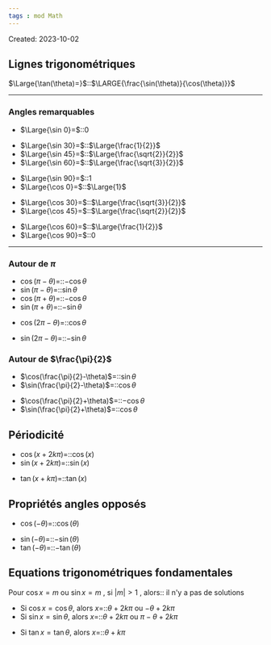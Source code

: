 ```yaml
---
tags : mod Math
---
```

Created: 2023-10-02

## Lignes trigonométriques

$\Large{\tan(\theta)=}$::$\LARGE{\frac{\sin(\theta)}{\cos(\theta)}}$
<!--SR:!2023-12-09,33,250-->

---
### Angles remarquables

- $\Large{\sin 0}=$::$0$
<!--SR:!2023-11-10,3,264-->
- $\Large{\sin 30}=$::$\Large{\frac{1}{2}}$
- $\Large{\sin 45}=$::$\Large{\frac{\sqrt{2}}{2}}$
- $\Large{\sin 60}=$::$\Large{\frac{\sqrt{3}}{2}}$
<!--SR:!2023-11-10,3,264-->
- $\Large{\sin 90}=$::$1$
- $\Large{\cos 0}=$::$\Large{1}$
<!--SR:!2023-11-10,3,264-->
- $\Large{\cos 30}=$::$\Large{\frac{\sqrt{3}}{2}}$
- $\Large{\cos 45}=$::$\Large{\frac{\sqrt{2}}{2}}$
<!--SR:!2023-11-10,3,264-->
- $\Large{\cos 60}=$::$\Large{\frac{1}{2}}$
- $\Large{\cos 90}=$::$0$
<!--SR:!2023-12-06,30,230-->

---
### Autour de $\pi$
- $\cos(\pi-\theta)$=::$-\cos\theta$
- $\sin(\pi-\theta)$=::$\sin\theta$
- $\cos(\pi+\theta)$=::$-\cos\theta$
- $\sin(\pi+\theta)$=::$-\sin\theta$
<!--SR:!2023-11-08,1,224-->
- $\cos(2\pi-\theta)$=::$\cos\theta$
<!--SR:!2023-11-10,2,224-->
- $\sin(2\pi-\theta)$=::$-\sin\theta$

### Autour de $\frac{\pi}{2}$
- $\cos(\frac{\pi}{2}-\theta)$=::$\sin\theta$
- $\sin(\frac{\pi}{2}-\theta)$=::$\cos\theta$
<!--SR:!2023-11-09,3,210-->
- $\cos(\frac{\pi}{2}+\theta)$=::$-\cos\theta$
- $\sin(\frac{\pi}{2}+\theta)$=::$\cos\theta$
<!--SR:!2023-11-09,3,210-->
## Périodicité
- $\cos(x+2k\pi)=$::$\cos(x)$
- $\sin(x+2k\pi)=$::$\sin(x)$
<!--SR:!2023-11-10,3,264-->
- $\tan(x+k\pi)=$::$\tan(x)$
## Propriétés angles opposés
- $\cos(-\theta)=$::$\cos(\theta)$
<!--SR:!2024-01-11,66,250-->
- $\sin(-\theta)=$::$-\sin(\theta)$
- $\tan(-\theta)=$::$-\tan(\theta)$
<!--SR:!2024-01-16,71,270-->
## Equations trigonométriques fondamentales
Pour $\cos x=m$ ou $\sin x=m$ , si $|m|>1$ , alors:: il n'y a pas de solutions

- Si $\cos x=\cos\theta$, alors $x=$::$\theta+2k\pi$ ou $-\theta+2k\pi$
- Si $\sin x=\sin\theta$, alors $x=$::$\theta+2k\pi$ ou $\pi-\theta+2k\pi$
<!--SR:!2023-11-10,2,224-->
- Si $\tan x=\tan\theta$, alors $x=$::$\theta+k\pi$
